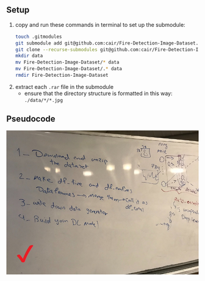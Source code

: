 ## Setup
1. copy and run these commands in terminal to set up the submodule:
	```bash
	touch .gitmodules
	git submodule add git@github.com:cair/Fire-Detection-Image-Dataset.git data
	git clone --recurse-submodules git@github.com:cair/Fire-Detection-Image-Dataset.git
	mkdir data
	mv Fire-Detection-Image-Dataset/* data
	mv Fire-Detection-Image-Dataset/.* data
	rmdir Fire-Detection-Image-Dataset
	```
1. extract each `.rar` file in the submodule
	- ensure that the directory structure is formatted in this way: `./data/*/*.jpg`

## Pseudocode
![whiteboard code][whiteboard]

[whiteboard]: ./IN_CLASS.jpg
